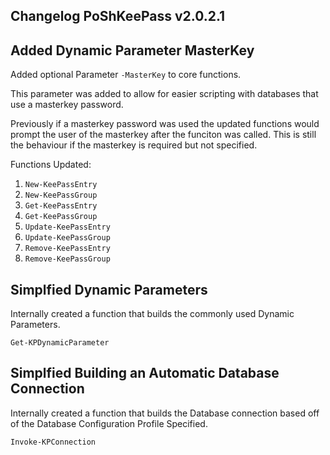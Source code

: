 ## Changelog PoShKeePass v2.0.2.1

## Added Dynamic Parameter MasterKey
Added optional Parameter `-MasterKey` to core functions.

This parameter was added to allow for easier scripting with databases that use a masterkey password.

Previously if a masterkey password was used the updated functions would prompt the user of the masterkey after the funciton was called. This is still the behaviour if the masterkey is required but not specified.

Functions Updated:

1. `New-KeePassEntry`
2. `New-KeePassGroup`
3. `Get-KeePassEntry`
4. `Get-KeePassGroup`
5. `Update-KeePassEntry`
6. `Update-KeePassGroup`
7. `Remove-KeePassEntry`
8. `Remove-KeePassGroup`

## Simplfied Dynamic Parameters
Internally created a function that builds the commonly used Dynamic Parameters.

`Get-KPDynamicParameter`

## Simplfied Building an Automatic Database Connection 
Internally created a function that builds the Database connection based off of the Database Configuration Profile Specified.

`Invoke-KPConnection`
